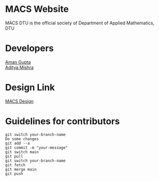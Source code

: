 # MACS Website
MACS DTU is the official society of Department of Applied Mathematics, DTU

# Developers
[Aman Gupta](https://www.linkedin.com/in/ag0604/)\
[Aditya Mishra](https://www.linkedin.com/in/aditya-m-33119a233/)

# Design Link
[MACS Design](https://app.eraser.io/workspace/ruLTdJqlElOu7HWNfSCP?origin=share)

# Guidelines for contributors

```
git switch your-branch-name
Do some changes
git add --a
git commit -m "your-message"
git switch main
git pull
git switch your-branch-name
git fetch
git merge main
git push
```